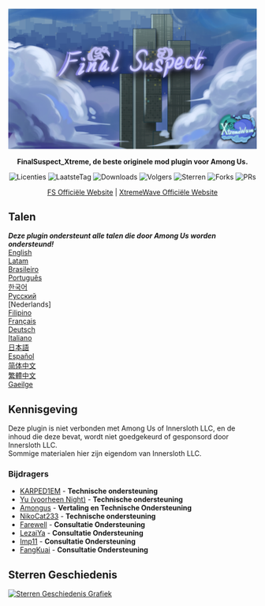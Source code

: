 ﻿<div align="center">

![FS-XW](Assets/LogoWithTeam.png)

**FinalSuspect_Xtreme, de beste originele mod plugin voor Among Us.**

<img src="https://badgen.net/github/license/XtremeWave/FinalSuspect_Xtreme" alt="Licenties">
<img src="https://badgen.net/github/tag/XtremeWave/FinalSuspect_Xtreme" alt="LaatsteTag">
<img src="https://badgen.net/github/assets-dl/XtremeWave/FinalSuspect_Xtreme" alt="Downloads">
<img src="https://badgen.net/github/watchers/XtremeWave/FinalSuspect_Xtreme" alt="Volgers">
<img src="https://badgen.net/github/stars/XtremeWave/FinalSuspect_Xtreme" alt="Sterren">
<img src="https://badgen.net/github/forks/XtremeWave/FinalSuspect_Xtreme" alt="Forks">
<img src="https://badgen.net/github/prs/XtremeWave/FinalSuspect_Xtreme" alt="PRs">

[FS Officiële Website](https://fsusx.top.cc) | [XtremeWave Officiële Website](https://www.xtreme.net.cn)

</div>

## Talen
***Deze plugin ondersteunt alle talen die door Among Us worden ondersteund!***<br>
[English](README.md) <br>
[Latam](README_es_LA.md)<br>
[Brasileiro](README_pt_BR.md)<br>
[Português](README_pt.md)<br>
[한국어](README_ko.md)<br>
[Русский](README_ru.md)<br>
[Nederlands]<br>
[Filipino](README_tl.md)<br>
[Français](README_fr.md)<br>
[Deutsch](README_de.md)<br>
[Italiano](README_it.md)<br>
[日本語](README_ja.md)<br>
[Español](README_es.md)<br>
[简体中文](README_zh.md)<br>
[繁體中文](README_zh_CHT.md)<br>
[Gaeilge](README_ga.md)<br>

## Kennisgeving
Deze plugin is niet verbonden met Among Us of Innersloth LLC, en de inhoud die deze bevat, wordt niet goedgekeurd of gesponsord door Innersloth LLC.<br>
Sommige materialen hier zijn eigendom van Innersloth LLC.

### Bijdragers
 - [KARPED1EM](https://github.com/KARPED1EM) - **Technische ondersteuning**
 - [Yu (voorheen Night)](https://github.com/Night-GUA) - **Technische ondersteuning**
 - [Amongus](https://github.com/XiezibanWrite) - **Vertaling en Technische Ondersteuning**
 - [NikoCat233](https://github.com/NikoCat233) - **Technische ondersteuning**
 - [Farewell](https://github.com/ksduye) - **Consultatie Ondersteuning**
 - [LezaiYa](https://github.com/LezaiYa1) - **Consultatie Ondersteuning**
 - [Imp11](https://github.com/dabao40) - **Consultatie Ondersteuning**
 - [FangKuai](https://github.com/FangKuaiYa) - **Consultatie Ondersteuning**

## Sterren Geschiedenis
[![Sterren Geschiedenis Grafiek](https://api.star-history.com/svg?repos=XtremeWave/FinalSuspect_Xtreme&type=Date)](https://star-history.com/#XtremeWave/FinalSuspect_Xtreme&Date)
